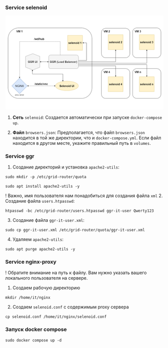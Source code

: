 ### Service selenoid
![Selenoid-schema.png](img%2FSelenoid-schema.png)

1. **Сеть** `selenoid`: Создается автоматически при запуске `docker-compose up`.

2. **Файл** `browsers.json`: Предполагается, что файл `browsers.json` находится в той же директории, что и `docker-compose.yml`. Если файл находится в другом месте, укажите правильный путь в `volumes`.

### Service ggr

1. Создание директорий и установка `apache2-utils`:
```shell
sudo mkdir -p /etc/grid-router/quota
```
```shell
sudo apt install apache2-utils -y
```
! Важно, имя пользователя нам понадобиться для создания файла `xml`
2. Создание файла `users.htpasswd`:
```shell
htpasswd -bc /etc/grid-router/users.htpasswd ggr-it-user Qwerty123
```
3. Создание файла `ggr-it-user.xml`:
```shell
sudo cp ggr-it-user.xml /etc/grid-router/quota/ggr-it-user.xml
```
4. Удаляем `apache2-utils`:
```shell
sudo apt purge apache2-utils -y
```

### Service nginx-proxy
! Обратите внимание на путь к файлу. Вам нужно указать вашего локального пользователя на сервере.

1. Создаем рабочую директорию
```shell
mkdir /home/it/nginx
```
2. Создаем `selenoid.conf` с содержимым proxy сервера
```shell
cp selenoid.conf /home/it/nginx/selenoid.conf
```

### Запуск docker compose
```shell
sudo docker compose up -d
```